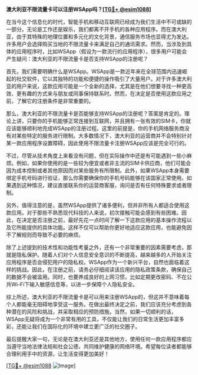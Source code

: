 **澳大利亚不限流量卡可以注册WSApp吗？[[TG💪+ @esim1088](https://t.me/s/esim1088)]**

在当今这个信息化的时代，智能手机和移动互联网已经成为我们生活中不可或缺的一部分。无论是工作还是娱乐，我们都离不开手机的各种应用程序。而在澳大利亚，由于其特殊的地理位置和多元化的文化背景，通信服务市场也显得尤为发达。许多用户会选择购买当地的不限流量卡来满足自己的通讯需求。然而，当涉及到具体的应用程序时，比如WSApp（假设为一款流行的应用程序），很多用户可能会产生疑问：澳大利亚的不限流量卡是否支持WSApp的注册呢？

首先，我们需要明确什么是WSApp。WSApp是一款近年来在全球范围内迅速崛起的社交软件，它以其独特的功能和便捷的操作吸引了大量用户。对于许多澳大利亚的用户来说，这款应用可能是一个全新的选择，尤其是在他们想要寻找一种更高效、更有趣的方式来与朋友或同事保持联系时。然而，在决定是否使用这款应用之前，了解它的注册条件是非常重要的。

那么，澳大利亚的不限流量卡是否能够支持WSApp的注册呢？答案是肯定的。理论上讲，只要你的手机能够正常连接到互联网，并且拥有一张有效的SIM卡，你就应该能够顺利地完成WSApp的注册过程。这里的前提是，你的手机网络服务商没有对某些特定的服务进行限制。大多数情况下，澳大利亚的运营商并不会特别针对某一款应用程序设置障碍，因此使用不限流量卡注册WSApp应该是完全可行的。

不过，尽管从技术角度上来看没有问题，但在实际操作中还是有可能遇到一些小麻烦。例如，如果你使用的是一些较为便宜或者非主流的SIM卡供应商，他们可能会因为成本控制或者其他原因而对某些服务有所限制。此外，如果WSApp本身需要绑定手机号码进行验证，那么你需要确保你的手机号码能够在该国家正常使用。如果遇到这种情况，建议直接联系你的运营商客服，询问是否有任何特殊要求或者限制。

另外，值得注意的是，虽然WSApp提供了诸多便利，但并非所有人都适合使用这款应用。对于那些不熟悉现代科技的人来说，初次接触可能会感到有些困难。因此，在决定是否注册之前，最好先花一点时间了解一下这款应用的基本操作流程以及它所能提供的具体功能。这样不仅可以帮助你更好地适应这款应用，也能避免因不了解规则而导致不必要的麻烦。

除了上述提到的技术性和功能性考量之外，还有一个非常重要的因素需要考虑，那就是隐私保护。随着人们对个人信息安全意识的不断提高，越来越多的人开始关注应用程序是否会侵犯用户的隐私权。WSApp作为一个新兴平台，自然也面临着这样的挑战。因此，在注册之前，请务必仔细阅读该应用的隐私政策条款，确保自己的数据不会被滥用。同时，也要养成良好的上网习惯，比如定期更改密码、不在公共Wi-Fi下输入敏感信息等，以进一步保障个人隐私安全。

综上所述，澳大利亚的不限流量卡是可以用来注册WSApp的，但这并不意味着每个人都能毫无阻碍地享受这一服务。在做出最终决定之前，我们应该充分考虑到各种潜在的风险和挑战，并采取相应的预防措施。当然，如果一切顺利的话，WSApp无疑将成为一个非常有用的工具，不仅能让我们的日常生活更加丰富多彩，还能让我们在国际化的环境中建立更广泛的社交圈子。

最后提醒大家一句，无论是在澳大利亚还是其他地方，使用任何一款应用程序都应当遵守当地法律法规和社会公德，共同维护健康的网络环境。希望每位读者都能够合理利用手中的资源，让生活变得更加美好！

[[TG💪+ @esim1088](https://t.me/s/esim1088) ![Image](https://i.postimg.cc/4NQfJmqS/Snipaste-2025-05-13-00-14-12.png)]